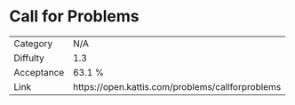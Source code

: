 # Call for Problems

<table>
    <tr>
        <td>Category</td>
        <td>N/A</td>
    </tr>
    <tr>
        <td>Diffulty</td>
        <td>1.3</td>
    </tr>
    <tr>
        <td>Acceptance</td>
        <td>63.1 %</td>
    </tr>
    <tr>
        <td>Link</td>
        <td>https://open.kattis.com/problems/callforproblems</td>
    </tr>
</table>